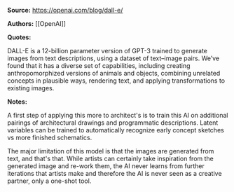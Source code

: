 **Source:** https://openai.com/blog/dall-e/

**Authors:** [[OpenAI]]

**Quotes:** 

DALL-E is a 12-billion parameter version of GPT-3 trained to generate images from text descriptions, using a dataset of text–image pairs. We’ve found that it has a diverse set of capabilities, including creating anthropomorphized versions of animals and objects, combining unrelated concepts in plausible ways, rendering text, and applying transformations to existing images.

**Notes:**

A first step of applying this more to architect's is to train this AI on additional pairings of architectural drawings and programmatic descriptions. Latent variables can be trained to automatically recognize early concept sketches vs more finished schematics.

The major limitation of this model is that the images are generated from text, and that's that. While artists can certainly take inspiration from the generated image and re-work them, the AI never learns from further iterations that artists make and therefore the AI is never seen as a creative partner, only a one-shot tool.
